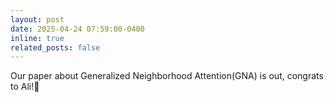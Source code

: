 ```yaml
---
layout: post
date: 2025-04-24 07:59:00-0400
inline: true
related_posts: false
---
```


Our paper about Generalized Neighborhood Attention(GNA) is out, congrats to Ali!🎉
